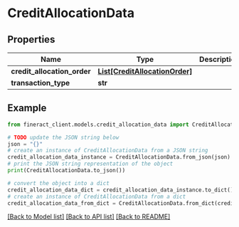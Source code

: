 # CreditAllocationData


## Properties

Name | Type | Description | Notes
------------ | ------------- | ------------- | -------------
**credit_allocation_order** | [**List[CreditAllocationOrder]**](CreditAllocationOrder.md) |  | [optional] 
**transaction_type** | **str** |  | [optional] 

## Example

```python
from fineract_client.models.credit_allocation_data import CreditAllocationData

# TODO update the JSON string below
json = "{}"
# create an instance of CreditAllocationData from a JSON string
credit_allocation_data_instance = CreditAllocationData.from_json(json)
# print the JSON string representation of the object
print(CreditAllocationData.to_json())

# convert the object into a dict
credit_allocation_data_dict = credit_allocation_data_instance.to_dict()
# create an instance of CreditAllocationData from a dict
credit_allocation_data_from_dict = CreditAllocationData.from_dict(credit_allocation_data_dict)
```
[[Back to Model list]](../README.md#documentation-for-models) [[Back to API list]](../README.md#documentation-for-api-endpoints) [[Back to README]](../README.md)


